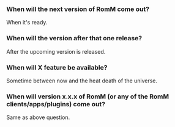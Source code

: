 ### When will the next version of RomM come out?

When it's ready.

### When will the version after that one release?

After the upcoming version is released.

### When will X feature be available?

Sometime between now and the heat death of the universe.

### When will version x.x.x of RomM (or any of the RomM clients/apps/plugins) come out?

Same as above question.
